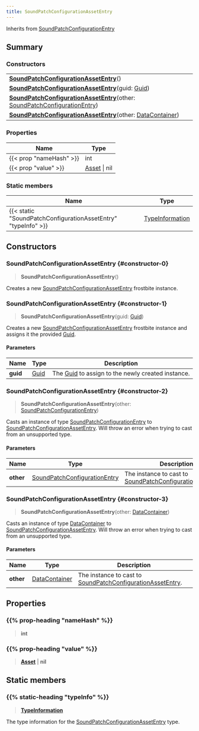 ```yaml
---
title: SoundPatchConfigurationAssetEntry
---
```


Inherits from [SoundPatchConfigurationEntry](/vext/ref/fb/soundpatchconfigurationentry)

## Summary

### Constructors

|  |
| --- |
| **[SoundPatchConfigurationAssetEntry](#constructor-0)**() |
| **[SoundPatchConfigurationAssetEntry](#constructor-1)**(guid: [Guid](/vext/ref/shared/type/guid)) |
| **[SoundPatchConfigurationAssetEntry](#constructor-2)**(other: [SoundPatchConfigurationEntry](/vext/ref/fb/soundpatchconfigurationentry)) |
| **[SoundPatchConfigurationAssetEntry](#constructor-3)**(other: [DataContainer](/vext/ref/shared/type/datacontainer)) |

### Properties

| Name | Type |
| ---- | ---- |
| {{< prop "nameHash" >}} | int |
| {{< prop "value" >}} | [Asset](/vext/ref/fb/asset) \| nil |

### Static members

| Name | Type |
| ---- | ---- |
| {{< static "SoundPatchConfigurationAssetEntry" "typeInfo" >}} | [TypeInformation](/vext/ref/shared/type/typeinformation) |

## Constructors

### SoundPatchConfigurationAssetEntry {#constructor-0}

> **SoundPatchConfigurationAssetEntry**()

Creates a new [SoundPatchConfigurationAssetEntry](/vext/ref/fb/soundpatchconfigurationassetentry) frostbite instance.

### SoundPatchConfigurationAssetEntry {#constructor-1}

> **SoundPatchConfigurationAssetEntry**(guid: [Guid](/vext/ref/shared/type/guid))

Creates a new [SoundPatchConfigurationAssetEntry](/vext/ref/fb/soundpatchconfigurationassetentry) frostbite instance and assigns it the provided [Guid](/vext/ref/shared/type/guid).

#### Parameters

| Name | Type | Description |
| ---- | ---- | ----------- |
| **guid** | [Guid](/vext/ref/shared/type/guid) | The [Guid](/vext/ref/shared/type/guid) to assign to the newly created instance. |

### SoundPatchConfigurationAssetEntry {#constructor-2}

> **SoundPatchConfigurationAssetEntry**(other: [SoundPatchConfigurationEntry](/vext/ref/fb/soundpatchconfigurationentry))

Casts an instance of type [SoundPatchConfigurationEntry](/vext/ref/fb/soundpatchconfigurationentry) to [SoundPatchConfigurationAssetEntry](/vext/ref/fb/soundpatchconfigurationassetentry). Will throw an error when trying to cast from an unsupported type.

#### Parameters

| Name | Type | Description |
| ---- | ---- | ----------- |
| **other** | [SoundPatchConfigurationEntry](/vext/ref/fb/soundpatchconfigurationentry) | The instance to cast to [SoundPatchConfigurationAssetEntry](/vext/ref/fb/soundpatchconfigurationassetentry). |

### SoundPatchConfigurationAssetEntry {#constructor-3}

> **SoundPatchConfigurationAssetEntry**(other: [DataContainer](/vext/ref/shared/type/datacontainer))

Casts an instance of type [DataContainer](/vext/ref/shared/type/datacontainer) to [SoundPatchConfigurationAssetEntry](/vext/ref/fb/soundpatchconfigurationassetentry). Will throw an error when trying to cast from an unsupported type.

#### Parameters

| Name | Type | Description |
| ---- | ---- | ----------- |
| **other** | [DataContainer](/vext/ref/shared/type/datacontainer) | The instance to cast to [SoundPatchConfigurationAssetEntry](/vext/ref/fb/soundpatchconfigurationassetentry). |

## Properties

### {{% prop-heading "nameHash" %}}

> **int**

### {{% prop-heading "value" %}}

> **[Asset](/vext/ref/fb/asset)** \| **nil**

## Static members

### {{% static-heading "typeInfo" %}}

> **[TypeInformation](/vext/ref/shared/type/typeinformation)**

The type information for the [SoundPatchConfigurationAssetEntry](/vext/ref/fb/soundpatchconfigurationassetentry) type.

